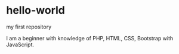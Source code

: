 # hello-world
my first repository

I am a beginner with knowledge of PHP, HTML, CSS, Bootstrap with JavaScript. 
